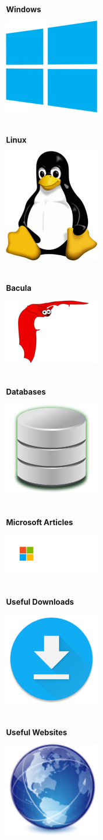 ## Windows
[<img src="./docs/assets/Windows_(2012).png" width="250"/>](https://github.com/Ashdf1992/wiki/blob/main/assets/pages/Windows.md)

<br>

## Linux
[<img src="./docs/assets/Tux.png" width="250"/>](https://github.com/Ashdf1992/wiki/blob/main/assets/pages/Linux.md)

<br>

## Bacula
[<img src="./docs/assets/bat.png" width="250"/>](https://github.com/Ashdf1992/wiki/blob/main/assets/pages/Bacula.md)

<br>

## Databases
[<img src="./docs/assets/database.png" width="250"/>](https://github.com/Ashdf1992/wiki/blob/main/assets/pages/Database.md)

<br>

## Microsoft Articles
[<img src="./docs/assets/microsoftlogo.png" width="250"/>](https://github.com/Ashdf1992/wiki/blob/main/assets/pages/MicrosoftArticles.md)

<br>

## Useful Downloads
[<img src="./docs/assets/downloads-icon-15.png" width="250"/>](https://github.com/Ashdf1992/wiki/blob/main/assets/pages/UsefulDownloads.md)

<br>

## Useful Websites
[<img src="./docs/assets/applications_internet.png" width="250"/>](https://github.com/Ashdf1992/wiki/blob/main/assets/pages/UsefulLinks.md)
